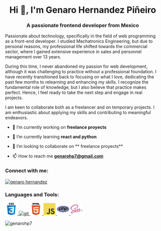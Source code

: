 <h1 align="center">Hi 👋, I'm Genaro Hernandez Piñeiro</h1>
<h3 align="center">A passionate frontend developer from Mexico</h3>

  Passionate about technology, specifically in the field of web programming as a front-end developer. I studied Mechatronics Engineering, but due to personal reasons, my professional life shifted towards the commercial sector, where I gained extensive experience in sales and personnel management over 13 years.

During this time, I never abandoned my passion for web development, although it was challenging to practice without a professional foundation. I have recently transitioned back to focusing on what I love, dedicating the past few months to relearning and enhancing my skills. I recognize the fundamental role of knowledge, but I also believe that practice makes perfect. Hence, I feel ready to take the next step and engage in real projects.

I am keen to collaborate both as a freelancer and on temporary projects. I am enthusiastic about applying my skills and contributing to meaningful endeavors.

- 🔭 I’m currently working on **freelance proyects**

- 🌱 I’m currently learning **react and python**

- 👯 I’m looking to collaborate on ** freelance proyects**

- 📫 How to reach me **genarohp7@gmail.com**

<h3 align="left">Connect with me:</h3>
<p align="left">
<a href="https://www.linkedin.com/in/genaro-hernandez-2ba993222/" target="blank"><img align="center" src="https://raw.githubusercontent.com/rahuldkjain/github-profile-readme-generator/master/src/images/icons/Social/linked-in-alt.svg" alt="genaro hernandez" height="30" width="40" /></a>


<h3 align="left">Languages and Tools:</h3>
<p align="left"> <a href="https://www.w3schools.com/css/" target="_blank" rel="noreferrer"> <img src="https://raw.githubusercontent.com/devicons/devicon/master/icons/css3/css3-original-wordmark.svg" alt="css3" width="40" height="40"/> </a> <a href="https://git-scm.com/" target="_blank" rel="noreferrer"> <img src="https://www.vectorlogo.zone/logos/git-scm/git-scm-icon.svg" alt="git" width="40" height="40"/> </a> <a href="https://www.w3.org/html/" target="_blank" rel="noreferrer"> <img src="https://raw.githubusercontent.com/devicons/devicon/master/icons/html5/html5-original-wordmark.svg" alt="html5" width="40" height="40"/> </a> <a href="https://developer.mozilla.org/en-US/docs/Web/JavaScript" target="_blank" rel="noreferrer"> <img src="https://raw.githubusercontent.com/devicons/devicon/master/icons/javascript/javascript-original.svg" alt="javascript" width="40" height="40"/> </a> <a href="https://www.php.net" target="_blank" rel="noreferrer"> <img src="https://raw.githubusercontent.com/devicons/devicon/master/icons/php/php-original.svg" alt="php" width="40" height="40"/> </a> <a href="https://sass-lang.com" target="_blank" rel="noreferrer"> <img src="https://raw.githubusercontent.com/devicons/devicon/master/icons/sass/sass-original.svg" alt="sass" width="40" height="40"/> </a> </p>

<p><img align="center" src="https://github-readme-stats.vercel.app/api/top-langs?username=genarohp7&show_icons=true&locale=en&layout=compact" alt="genarohp7" /></p>

<!--
**Genarohp7/Genarohp7** is a ✨ _special_ ✨ repository because its `README.md` (this file) appears on your GitHub profile.

Here are some ideas to get you started:

- 🔭 I’m currently working on ...
- 🌱 I’m currently learning ...
- 👯 I’m looking to collaborate on ...
- 🤔 I’m looking for help with ...
- 💬 Ask me about ...
- 📫 How to reach me: ...
- 😄 Pronouns: ...
- ⚡ Fun fact: ...
-->
